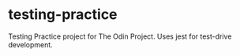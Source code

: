# testing-practice

Testing Practice project for The Odin Project. Uses jest for test-drive development.
